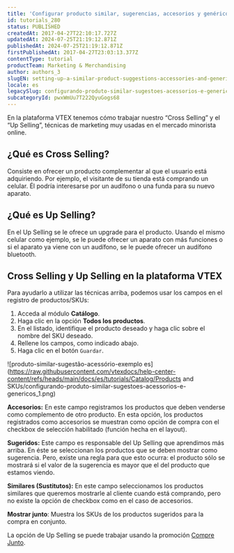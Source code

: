 ```yaml
---
title: 'Configurar producto similar, sugerencias, accesorios y genéricos'
id: tutorials_280
status: PUBLISHED
createdAt: 2017-04-27T22:10:17.727Z
updatedAt: 2024-07-25T21:19:12.871Z
publishedAt: 2024-07-25T21:19:12.871Z
firstPublishedAt: 2017-04-27T23:03:13.377Z
contentType: tutorial
productTeam: Marketing & Merchandising
author: authors_3
slugEN: setting-up-a-similar-product-suggestions-accessories-and-generics
locale: es
legacySlug: configurando-produto-similar-sugestoes-acessorios-e-genericos
subcategoryId: pwxWmUu7T222QyuGogs68
---
```


En la plataforma VTEX tenemos cómo trabajar nuestro “Cross Selling” y el “Up Selling”, técnicas de marketing muy usadas en el mercado minorista online.

## ¿Qué es Cross Selling?

Consiste en ofrecer un producto complementar al que el usuario está adquiriendo. Por ejemplo, el visitante de su tienda está comprando un celular. Él podría interesarse por un audífono o una funda para su nuevo aparato.

## ¿Qué es Up Selling?

En el Up Selling se le ofrece un upgrade para el producto. Usando el mismo celular como ejemplo, se le puede ofrecer un aparato con más funciones o si el aparato ya viene con un audífono, se le puede ofrecer un audífono bluetooth.

## Cross Selling y Up Selling en la plataforma VTEX

Para ayudarlo a utilizar las técnicas arriba, podemos usar los campos en el registro de productos/SKUs:

1. Acceda al módulo **Catálogo**.
2. Haga clic en la opción **Todos los productos**.
3. En el listado, identifique el producto deseado y haga clic sobre el nombre del SKU deseado.
4. Rellene los campos, como indicado abajo.
5. Haga clic en el botón `Guardar`.

![produto-similar-sugestão-acessório-exemplo es](https://raw.githubusercontent.com/vtexdocs/help-center-content/refs/heads/main/docs/es/tutorials/Catalog/Products and SKUs/configurando-produto-similar-sugestoes-acessorios-e-genericos_1.png)

**Accesorios:** En este campo registramos los productos que deben venderse como complemento de otro producto. En esta opción, los productos registrados como accesorios se muestran como opción de compra con el checkbox de selección habilitado (función hecha en el layout).

**Sugeridos:** Este campo es responsable del Up Selling que aprendimos más arriba. En éste se seleccionan los productos que se deben mostrar como sugerencia. Pero, existe una regla para que esto ocurra: el producto sólo se mostrará si el valor de la sugerencia es mayor que el del producto que estamos viendo.

**Similares (Sustitutos):** En este campo seleccionamos los productos similares que queremos mostrarle al cliente cuando está comprando, pero no existe la opción de checkbox como en el caso de accesorios.

**Mostrar junto**: Muestra los SKUs de los productos sugeridos para la compra en conjunto.

La opción de Up Selling se puede trabajar usando la promoción [Compre Junto](http://help.vtex.com/es/tutorial/comprar-juntos-registro-de-promocion).
